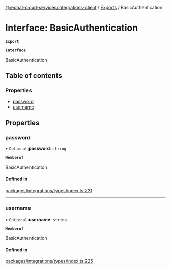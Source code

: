 [@redhat-cloud-services/integrations-client](../README.md) / [Exports](../modules.md) / BasicAuthentication

# Interface: BasicAuthentication

**`Export`**

**`Interface`**

BasicAuthentication

## Table of contents

### Properties

- [password](BasicAuthentication.md#password)
- [username](BasicAuthentication.md#username)

## Properties

### password

• `Optional` **password**: `string`

**`Memberof`**

BasicAuthentication

#### Defined in

[packages/integrations/types/index.ts:231](https://github.com/RedHatInsights/javascript-clients/blob/master/packages/integrations/types/index.ts#L231)

___

### username

• `Optional` **username**: `string`

**`Memberof`**

BasicAuthentication

#### Defined in

[packages/integrations/types/index.ts:225](https://github.com/RedHatInsights/javascript-clients/blob/master/packages/integrations/types/index.ts#L225)
